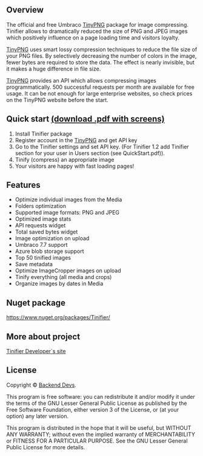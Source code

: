 ## Overview
The official and free Umbraco [TinyPNG][tp] package for image compressing. Tinifier allows to dramatically reduced the size of PNG and JPEG images which positively influence on a page loading time and visitors loyalty.

[TinyPNG][tp] uses smart lossy compression techniques to reduce the file size of your PNG files. By selectively decreasing the number of colors in the image, fewer bytes are required to store the data. The effect is nearly invisible, but it makes a huge difference in file size. 

[TinyPNG][tp] provides an API which allows compressing images programmatically. 500 successful requests per month are available for free usage. It can be not enough for large enterprise websites, so check prices on the TinyPNG website before the start.

## Quick start [(download .pdf with screens)][qs]
1. Install Tinifier package
2. Register account in the [TinyPNG][tp] and get API key
3. Go to the Tinifier settings and set API key. (For Tinifier 1.2 add Tinifier section for your user in Users section 
(see QuickStart.pdf)).
4. Tinify (compress) an appropriate image 
5. Your visitors are happy with fast loading pages!


## Features
- Optimize individual images from the Media
- Folders optimization
- Supported image formats: PNG and JPEG
- Optimized image stats 
- API requests widget
- Total saved bytes widget
- Image optimization on upload
- Umbraco 7.7 support
- Azure blob storage support
- Top 50 tinified images
- Save metadata
- Optimize ImageCropper images on upload
- Tinify everything (all media and crops)
- Organize images by dates in Media

## Nuget package
https://www.nuget.org/packages/Tinifier/

## More about project
[Tinifier Developer`s site][ps]

## License
Copyright © [Backend Devs][bd].

This program is free software: you can redistribute it and/or modify it under the terms of the GNU Lesser General Public License as published by the Free Software Foundation, either version 3 of the License, or (at your option) any later version.

This program is distributed in the hope that it will be useful, but WITHOUT ANY WARRANTY; without even the implied warranty of MERCHANTABILITY or FITNESS FOR A PARTICULAR PURPOSE. See the GNU Lesser General Public License for more details.

[bd]: http://backend-devs.com/
[tp]: https://tinypng.com
[qs]: https://our.umbraco.org/FileDownload?id=17908
[ps]: http://backend-devs.com/case-studies/umbraco-cms/tinifier/
